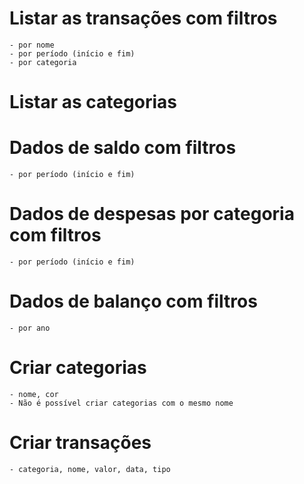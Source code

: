 # Listar as transações com filtros
	- por nome
	- por período (início e fim)
	- por categoria

# Listar as categorias

# Dados de saldo com filtros
	- por período (início e fim)

# Dados de despesas por categoria com filtros
	- por período (início e fim)

# Dados de balanço com filtros
	- por ano

# Criar categorias
	- nome, cor
	- Não é possível criar categorias com o mesmo nome

# Criar transações
	- categoria, nome, valor, data, tipo